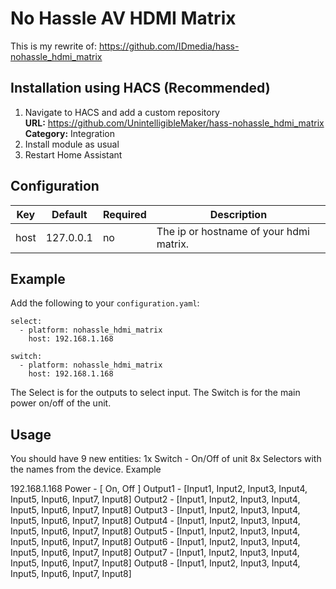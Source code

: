 No Hassle AV HDMI Matrix
============
This is my rewrite of: https://github.com/IDmedia/hass-nohassle_hdmi_matrix  

## Installation using HACS (Recommended)
1. Navigate to HACS and add a custom repository  
    **URL:** https://github.com/UnintelligibleMaker/hass-nohassle_hdmi_matrix
    **Category:** Integration
2. Install module as usual
3. Restart Home Assistant

## Configuration
| Key | Default | Required | Description
| --- | --- | --- | ---
| host | 127.0.0.1 | no | The ip or hostname of your hdmi matrix.

## Example
Add the following to your `configuration.yaml`:
```
select:
  - platform: nohassle_hdmi_matrix
    host: 192.168.1.168

switch:
  - platform: nohassle_hdmi_matrix
    host: 192.168.1.168    
```

The Select is for the outputs to select input.
The Switch is for the main power on/off of the unit.

## Usage
You should have 9 new entities:
1x Switch - On/Off of unit
8x Selectors with the names from the device.  Example

192.168.1.168 Power - [ On, Off ]
Output1 - [Input1, Input2, Input3, Input4, Input5, Input6, Input7, Input8]
Output2 - [Input1, Input2, Input3, Input4, Input5, Input6, Input7, Input8]
Output3 - [Input1, Input2, Input3, Input4, Input5, Input6, Input7, Input8]
Output4 - [Input1, Input2, Input3, Input4, Input5, Input6, Input7, Input8]
Output5 - [Input1, Input2, Input3, Input4, Input5, Input6, Input7, Input8]
Output6 - [Input1, Input2, Input3, Input4, Input5, Input6, Input7, Input8]
Output7 - [Input1, Input2, Input3, Input4, Input5, Input6, Input7, Input8]
Output8 - [Input1, Input2, Input3, Input4, Input5, Input6, Input7, Input8]
